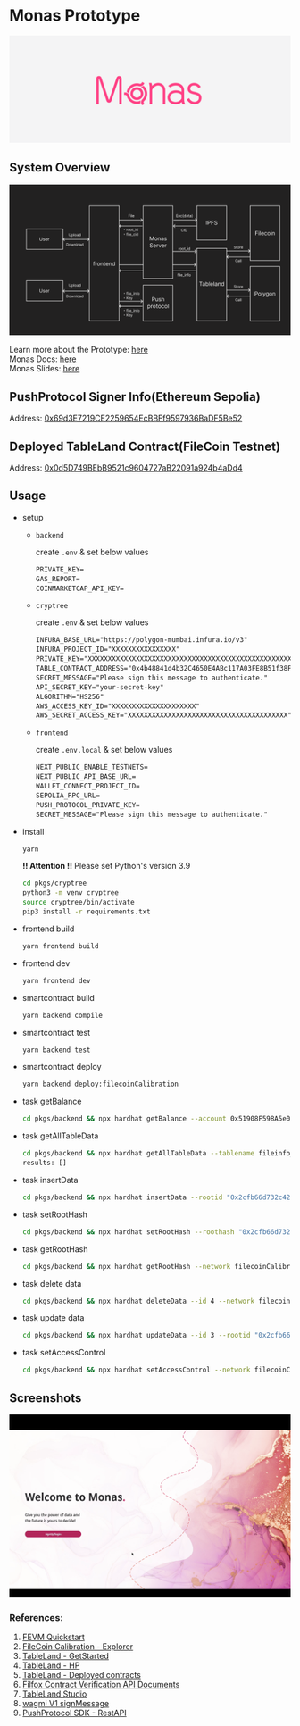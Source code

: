# Monas Prototype
![](https://github.com/Monas-project/Filecoin-Data-Economy-Hackathon/blob/eaa9d8d7f122ac51f435745cfd5016bf91ae7931/images/image.png)
## System Overview
![](https://github.com/Monas-project/Filecoin-Data-Economy-Hackathon/blob/52ede03fb7179dad41706f0b14469035c35bae16/images/System%20configuration%20diagram.png)  


Learn more about the Prototype: [here](https://github.com/Monas-project/Filecoin-Data-Economy-Hackathon/blob/main/docs/prototype.md#monas-decentralized-personal-data-store)   
Monas Docs: [here](../Filecoin-Data-Economy-Hackathon/docs/files/Monas-docs-v1.0.pdf)    
Monas Slides: [here](../Filecoin-Data-Economy-Hackathon/docs/files/Monas-slides-v1.0.pdf)  
## PushProtocol Signer Info(Ethereum Sepolia)

Address: [0x69d3E7219CE2259654EcBBFf9597936BaDF5Be52](https://sepolia.etherscan.io/address/0x69d3E7219CE2259654EcBBFf9597936BaDF5Be52)

## Deployed TableLand Contract(FileCoin Testnet)

Address: [0x0d5D749BEbB9521c9604727aB22091a924b4aDd4](https://calibration.filfox.info/en/address/0x0d5D749BEbB9521c9604727aB22091a924b4aDd4)

## Usage

- setup

  - `backend`

    create `.env` & set below values

    ```txt
    PRIVATE_KEY=
    GAS_REPORT=
    COINMARKETCAP_API_KEY=
    ```

  - `cryptree`

    create `.env` & set below values

    ```txt
    INFURA_BASE_URL="https://polygon-mumbai.infura.io/v3"
    INFURA_PROJECT_ID="XXXXXXXXXXXXXXXX"
    PRIVATE_KEY="XXXXXXXXXXXXXXXXXXXXXXXXXXXXXXXXXXXXXXXXXXXXXXXXXXXXXXXXXXXXXXXX"
    TABLE_CONTRACT_ADDRESS="0x4b48841d4b32C4650E4ABc117A03FE8B51f38F68" # 一旦これで固定
    SECRET_MESSAGE="Please sign this message to authenticate."
    API_SECRET_KEY="your-secret-key"
    ALGORITHM="HS256"
    AWS_ACCESS_KEY_ID="XXXXXXXXXXXXXXXXXXXXX"
    AWS_SECRET_ACCESS_KEY="XXXXXXXXXXXXXXXXXXXXXXXXXXXXXXXXXXXXXXXX"
    ```

  - `frontend`

    create `.env.local` & set below values

    ```txt
    NEXT_PUBLIC_ENABLE_TESTNETS=
    NEXT_PUBLIC_API_BASE_URL=
    WALLET_CONNECT_PROJECT_ID=
    SEPOLIA_RPC_URL=
    PUSH_PROTOCOL_PRIVATE_KEY=
    SECRET_MESSAGE="Please sign this message to authenticate."
    ```

- install

  ```bash
  yarn
  ```

  **!! Attention !!** Please set Python's version 3.9

  ```bash
  cd pkgs/cryptree
  python3 -m venv cryptree
  source cryptree/bin/activate
  pip3 install -r requirements.txt
  ```

- frontend build

  ```bash
  yarn frontend build
  ```

- frontend dev

  ```bash
  yarn frontend dev
  ```

- smartcontract build

  ```bash
  yarn backend compile
  ```

- smartcontract test

  ```bash
  yarn backend test
  ```

- smartcontract deploy

  ```bash
  yarn backend deploy:filecoinCalibration
  ```

- task getBalance

  ```bash
  cd pkgs/backend && npx hardhat getBalance --account 0x51908F598A5e0d8F1A3bAbFa6DF76F9704daD072 --network filecoinCalibration
  ```

- task getAllTableData

  ```bash
  cd pkgs/backend && npx hardhat getAllTableData --tablename fileinfo_table_314159_728
  results: []
  ```

- task insertData

  ```bash
  cd pkgs/backend && npx hardhat insertData --rootid "0x2cfb66d732c42332174297788fb69fba6c4bef842d95205ebfde1a126997b953" --filecid "0x2cfb66d732c42332174297788fb69fba6c4bef842d95205ebfde1a126997b953" --network filecoinCalibration
  ```

- task setRootHash

  ```bash
  cd pkgs/backend && npx hardhat setRootHash --roothash "0x2cfb66d732c42332174297788fb69fba6c4bef842d95205ebfde1a126997b953" --network filecoinCalibration
  ```

- task getRootHash

  ```bash
  cd pkgs/backend && npx hardhat getRootHash --network filecoinCalibration
  ```

- task delete data

  ```bash
  cd pkgs/backend && npx hardhat deleteData --id 4 --network filecoinCalibration
  ```

- task update data

  ```bash
  cd pkgs/backend && npx hardhat updateData --id 3 --rootid "0x2cfb66d732c42332174297788fb69fba6c4bef842d95205ebfde1a126997b977" --filecid "0x2cfb66d732c42332174297788fb69fba6c4bef842d95205ebfde1a126997b988" --network filecoinCalibration
  ```

- task setAccessControl

  ```bash
  cd pkgs/backend && npx hardhat setAccessControl --network filecoinCalibration
  ```

## Screenshots
![](https://github.com/Monas-project/Filecoin-Data-Economy-Hackathon/blob/e08b4993d111993c1ef30dc5d993308b4d3feeef/images/page1.png)  

### References:

1. [FEVM Quickstart](https://docs.filecoin.io/smart-contracts/developing-contracts/hardhat)
2. [FileCoin Calibration - Explorer](https://calibration.filscan.io/en)
3. [TableLand - GetStarted](https://docs.tableland.xyz/smart-contracts/get-started)
4. [TableLand - HP](https://tableland.xyz/)
5. [TableLand - Deployed contracts](https://docs.tableland.xyz/smart-contracts/deployed-contracts)
6. [Filfox Contract Verification API Documents](https://filfox.notion.site/Filfox-Contract-Verification-API-Documents-c48d361c949348acb0bf806871ddd2c2)
7. [TableLand Studio](https://studio.tableland.xyz/mashharuki/monas)
8. [wagmi V1 signMessage](https://1.x.wagmi.sh/examples/sign-message)
9. [PushProtocol SDK - RestAPI](https://github.com/ethereum-push-notification-service/push-sdk/blob/main/packages/restapi/README.md)
